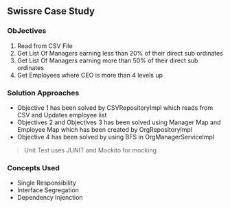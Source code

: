## Swissre Case Study

### ObJectives
1. Read from CSV File
2. Get List Of Managers earning less than 20% of their direct sub ordinates
3. Get List Of Managers earning more than 50% of their direct sub ordinates
4. Get Employees where CEO is more than 4 levels up

### Solution Approaches

- Objective 1 has been solved by CSVRepositoryImpl which reads from CSV and Updates employee list
- Objectives 2 and Objectives 3 has been solved using Manager Map and Employee Map which has been created by OrgRepositoryImpl
- Objective 4 has been solved by using BFS in OrgManagerServiceImpl

> Unit Test uses JUNIT and Mockito for mocking

### Concepts Used
- Single Responsibility
- Interface Segregation
- Dependency Injenction
  
